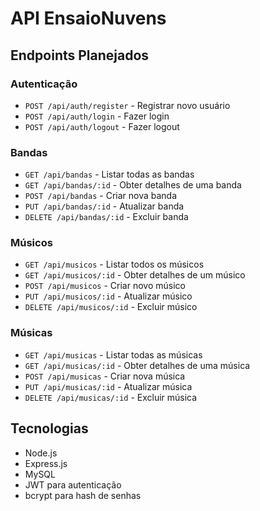 # API EnsaioNuvens

## Endpoints Planejados

### Autenticação
- `POST /api/auth/register` - Registrar novo usuário
- `POST /api/auth/login` - Fazer login
- `POST /api/auth/logout` - Fazer logout

### Bandas
- `GET /api/bandas` - Listar todas as bandas
- `GET /api/bandas/:id` - Obter detalhes de uma banda
- `POST /api/bandas` - Criar nova banda
- `PUT /api/bandas/:id` - Atualizar banda
- `DELETE /api/bandas/:id` - Excluir banda

### Músicos
- `GET /api/musicos` - Listar todos os músicos
- `GET /api/musicos/:id` - Obter detalhes de um músico
- `POST /api/musicos` - Criar novo músico
- `PUT /api/musicos/:id` - Atualizar músico
- `DELETE /api/musicos/:id` - Excluir músico

### Músicas
- `GET /api/musicas` - Listar todas as músicas
- `GET /api/musicas/:id` - Obter detalhes de uma música
- `POST /api/musicas` - Criar nova música
- `PUT /api/musicas/:id` - Atualizar música
- `DELETE /api/musicas/:id` - Excluir música

## Tecnologias
- Node.js
- Express.js
- MySQL
- JWT para autenticação
- bcrypt para hash de senhas
